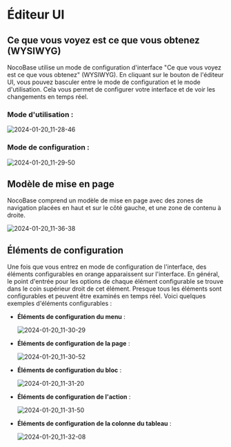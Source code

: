 # Éditeur UI

## Ce que vous voyez est ce que vous obtenez (WYSIWYG)

NocoBase utilise un mode de configuration d'interface "Ce que vous voyez est ce que vous obtenez" (WYSIWYG). En cliquant sur le bouton de l'éditeur UI, vous pouvez basculer entre le mode de configuration et le mode d'utilisation. Cela vous permet de configurer votre interface et de voir les changements en temps réel.

### Mode d'utilisation :

![2024-01-20_11-28-46](https://static-docs.nocobase.com/2024-01-20_11-28-46.jpg)

### Mode de configuration :

![2024-01-20_11-29-50](https://static-docs.nocobase.com/2024-01-20_11-29-50.jpg)

## Modèle de mise en page

NocoBase comprend un modèle de mise en page avec des zones de navigation placées en haut et sur le côté gauche, et une zone de contenu à droite.

![2024-01-20_11-36-38](https://static-docs.nocobase.com/2024-01-20_11-36-38.jpg)

## Éléments de configuration

Une fois que vous entrez en mode de configuration de l'interface, des éléments configurables en orange apparaissent sur l'interface. En général, le point d'entrée pour les options de chaque élément configurable se trouve dans le coin supérieur droit de cet élément. Presque tous les éléments sont configurables et peuvent être examinés en temps réel. Voici quelques exemples d'éléments configurables :

- **Éléments de configuration du menu** :

  ![2024-01-20_11-30-29](https://static-docs.nocobase.com/2024-01-20_11-30-29.jpg)

- **Éléments de configuration de la page** :

  ![2024-01-20_11-30-52](https://static-docs.nocobase.com/2024-01-20_11-30-52.jpg)

- **Éléments de configuration du bloc** :

  ![2024-01-20_11-31-20](https://static-docs.nocobase.com/2024-01-20_11-31-20.jpg)

- **Éléments de configuration de l'action** :

  ![2024-01-20_11-31-50](https://static-docs.nocobase.com/2024-01-20_11-31-50.jpg)

- **Éléments de configuration de la colonne du tableau** :

  ![2024-01-20_11-32-08](https://static-docs.nocobase.com/2024-01-20_11-32-08.jpg)
